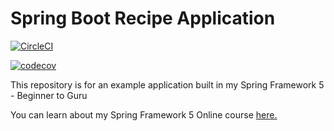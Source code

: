 # Spring Boot Recipe Application

[![CircleCI](https://circleci.com/gh/anookinov-training-ground/spring5-mysql-recipe-app.svg?style=svg)](https://circleci.com/gh/anookinov-training-ground/spring5-mysql-recipe-app)

[![codecov](https://codecov.io/gh/anookinov-training-ground/spring5-mysql-recipe-app/branch/master/graph/badge.svg)](https://codecov.io/gh/anookinov-training-ground/spring5-mysql-recipe-app)

This repository is for an example application built in my Spring Framework 5 - Beginner to Guru

You can learn about my Spring Framework 5 Online course [here.](http://courses.springframework.guru/p/spring-framework-5-begginer-to-guru/?product_id=363173)